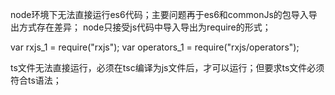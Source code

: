 node环境下无法直接运行es6代码；主要问题再于es6和commonJs的包导入导出方式存在差异；
node只接受js代码中导入导出为require的形式；

var rxjs_1 = require("rxjs");
var operators_1 = require("rxjs/operators");

ts文件无法直接运行，必须在tsc编译为js文件后，才可以运行；但要求ts文件必须符合ts语法；
